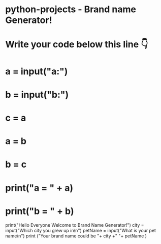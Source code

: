 # python-projects - Brand name Generator!

# Write your code below this line 👇
# a = input("a:")
# b = input("b:")

# c = a
# a = b
# b = c


# print("a = " + a)
# print("b = " + b)


print("Hello Everyone Welcome to Brand Name Generator!")
city = input("Which city you grew up in\n")
petName = input("What is your pet name\n")
print ("Your brand name could be "+ city +" "+ petName
)

